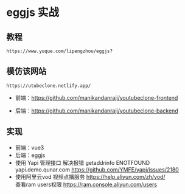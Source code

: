 # eggjs 实战

## 教程

    https://www.yuque.com/lipengzhou/eggjs?

## 模仿该网站

    https://utubeclone.netlify.app/

- 前端：https://github.com/manikandanraji/youtubeclone-frontend

- 后端：https://github.com/manikandanraji/youtubeclone-backend

## 实现

- 前端：vue3
- 后端：eggjs
- 使用 Yapi 管理接口 解决报错 getaddrinfo ENOTFOUND yapi.demo.qunar.com   https://github.com/YMFE/yapi/issues/2180
- 使用阿里云vod 视频点播服务 https://help.aliyun.com/zh/vod/  
    查看ram users权限 https://ram.console.aliyun.com/users
